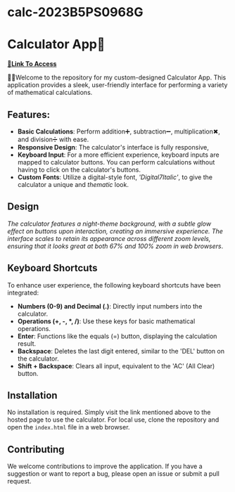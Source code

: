 # calc-2023B5PS0968G
# Calculator App🧮
[🔗**Link To Access**](https://prwt888.github.io/calc-2023B5PS0968G/)

🙋‍♂️Welcome to the repository for my custom-designed Calculator App. This application provides a sleek, user-friendly interface for performing a variety of mathematical calculations. 

## Features:

- **Basic Calculations**: Perform addition➕, subtraction➖, multiplication✖, and division➗ with ease.
- **Responsive Design**: The calculator's interface is fully responsive,
- **Keyboard Input**: For a more efficient experience, keyboard inputs are mapped to calculator buttons. You can perform calculations without having to click on the calculator's buttons.
- **Custom Fonts**: Utilize a digital-style font, *'Digital7Italic'*, to give the calculator a unique and *thematic* look.

## Design

*The calculator features a night-theme background, with a subtle glow effect on buttons upon interaction, creating an immersive experience. The interface scales to retain its appearance across different zoom levels, ensuring that it looks great at both 67% and 100% zoom in web browsers*.

## Keyboard Shortcuts

To enhance user experience, the following keyboard shortcuts have been integrated:

- **Numbers (0-9) and Decimal (.)**: Directly input numbers into the calculator.
- **Operations (+, -, *, /)**: Use these keys for basic mathematical operations.
- **Enter**: Functions like the equals (=) button, displaying the calculation result.
- **Backspace**: Deletes the last digit entered, similar to the 'DEL' button on the calculator.
- **Shift + Backspace**: Clears all input, equivalent to the 'AC' (All Clear) button.

## Installation

No installation is required. Simply visit the link mentioned above to the hosted page to use the calculator. For local use, clone the repository and open the `index.html` file in a web browser.

## Contributing

We welcome contributions to improve the application. If you have a suggestion or want to report a bug, please open an issue or submit a pull request.
